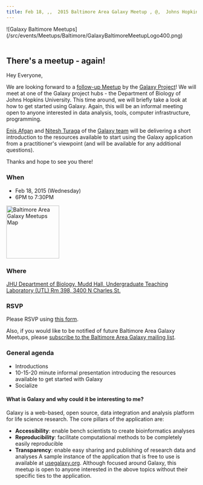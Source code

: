 ```yaml
---
title: Feb 18, ,,  2015 Baltimore Area Galaxy Meetup , @,  Johns Hopkins
---
```

<div class='center'>![Galaxy Baltimore Meetups](/src/events/Meetups/Baltimore/GalaxyBaltimoreMeetupLogo400.png)<br /><br />
</div>



## There's a meetup - again!

Hey Everyone,

We are looking forward to a [follow-up Meetup](https://wiki.galaxyproject.org/Events/Meetups/Baltimore/2015-01-22) by the [Galaxy Project](http://galaxyproject.org)! We will meet at one of the Galaxy project hubs - the Department of Biology of Johns Hopkins University. This time around, we will briefly take a look at how to get started using Galaxy. Again, this will be an informal meeting open to anyone interested in data analysis, tools, computer infrastructure, programming.

[Enis Afgan](/EnisAfgan) and [Nitesh Turaga](/NiteshTuraga) of the [Galaxy team](/src/GalaxyTeam/index.md) will be delivering a short introduction to the resources available to start using the Galaxy application from a practitioner's viewpoint (and will be available for any additional questions). 

Thanks and hope to see you there!


### When

* Feb 18, 2015 (Wednesday)
* 6PM to 7:30PM

<div class='right'><a href='http://bit.ly/1xSyrt7'><img src='../BaltimoreAreaMeetupMapThumb.png' alt='Baltimore Area Galaxy Meetups Map' width="140" /></a></div>

### Where
[JHU Department of Biology, Mudd Hall, Undergraduate Teaching Laboratory (UTL) Rm 398, 3400 N Charles St.](http://bit.ly/1xSyrt7)

### RSVP
Please RSVP using [this form](https://docs.google.com/forms/d/1JDAiGv5Z1XpFmNENlzDhGzbkeVfbTzuiXBzjewa1WfY/viewform#start=openform).

Also, if you would like to be notified of future Baltimore Area Galaxy Meetups, please [subscribe to the Baltimore Area Galaxy mailing list](https://lists.galaxyproject.org/listinfo/baltimore).

### General agenda
* Introductions
* 10-15-20 minute informal presentation introducing the resources available to get started with Galaxy
* Socialize

#### What is Galaxy and why could it be interesting to me?
Galaxy is a web-based, open source, data integration and analysis platform for life science research. The core pillars of the application are:
* **Accessibility**: enable bench scientists to create bioinformatics analyses
* **Reproducibility**: facilitate computational methods to be completely easily reproducible
* **Transparency**: enable easy sharing and publishing of research data and analyses
A sample instance of the application that is free to use is available at [usegalaxy.org](https://usegalaxy.org/).
Although focused around Galaxy, this meetup is open to anyone interested in the above topics without their specific ties to the application.
